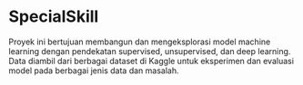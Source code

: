 # SpecialSkill
Proyek ini bertujuan membangun dan mengeksplorasi model machine learning dengan pendekatan supervised, unsupervised, dan deep learning. Data diambil dari berbagai dataset di Kaggle untuk eksperimen dan evaluasi model pada berbagai jenis data dan masalah.
